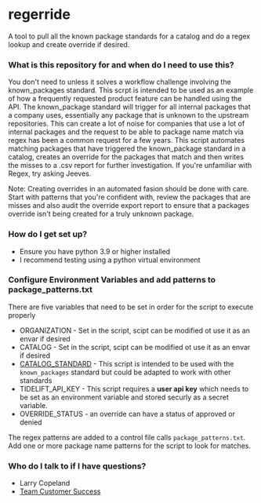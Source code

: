 # regerride
A tool to pull all the known package standards for a catalog and do a regex lookup and create override if desired.

### What is this repository for and when do I need to use this? ###

You don't need to unless it solves a workflow challenge involving the known_packages standard. This scrpt is intended to be used as an example of how a frequently requested product feature can be handled using the API. The known_package standard will trigger for all internal packages that a company uses, essentially any package that is unknown to the upstream repositories. This can create a lot of noise for companies that use a lot of internal packages and the request to be able to package name match via regex has been a common request for a few years. This script automates matching packages that have triggered the known_package standard in a catalog, creates an override for the packages that match and then writes the misses to a .csv report for further investigation. If you're unfamiliar with Regex, try asking Jeeves.

Note: Creating overrides in an automated fasion should be done with care. Start with patterns that you're confident with, review the packages that are misses and also audit the override export report to ensure that a packages override isn't being created for a truly unknown package. 

### How do I get set up? ###

* Ensure you have python 3.9 or higher installed 
* I recommend testing using a python virtual environment


### Configure Environment Variables and add patterns to package_patterns.txt ###

There are five variables that need to be set in order for the script to execute properly
* ORGANIZATION - Set in the script, scipt can be modified ot use it as an envar if desired
* CATALOG - Set in the script, scipt can be modified ot use it as an envar if desired
* [CATALOG_STANDARD](https://api.tidelift.com/docs/#tag/Catalogs/operation/listViolationsForCatalog) - This script is intended to be used with the `known_packages` standard but could be adapted to work with other standards
* TIDELIFT_API_KEY - This script requires a **user api key** which needs to be set as an environment variable and stored securly as a secret variable. 
* OVERRIDE_STATUS - an override can have a status of approved or denied

The regex patterns are added to a control file calls `package_patterns.txt`. Add one or more package name patterns for the script to look for matches. 

### Who do I talk to if I have questions? ###

* Larry Copeland
* [Team Customer Success](https://tidelift.slack.com/archives/C01EN3MKKBQ)